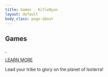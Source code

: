 ```yaml
---
title: Games - KitleOyun
layout: default
body_class: page-about
---
```


<div class="page-caption">
	<h2 class="caption">Games</h2>
</div>

<section class="section-games">
	<div class="game-primary"><a href="/tribes-of-isoterra" class="main-banner tribes-of-isoterra">&nbsp;</a>
		<div class="info">
			<p class="btn-wrapper"><a href="/tribes-of-isoterra" class="btn btn-lg btn-action">LEARN MORE</a></p>
			<p class="text">Lead your tribe to glory on the planet of Isoterra! </p>
		</div>
	</div>
<!-- 	<div class="game-primary"><a href="/tribes-of-isoterra" class="main-banner tribes-of-isoterra-2">&nbsp;</a>
		<div class="info">
			<p class="btn-wrapper"><a href="/tribes-of-isoterra" class="btn btn-lg btn-action">LEARN MORE</a></p>
			<p class="text">Lead your tribe to glory on the planet of Isoterra! </p>
		</div>
	</div> -->
</section>
